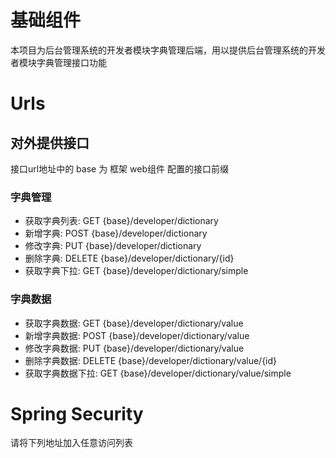 # 基础组件

本项目为后台管理系统的开发者模块字典管理后端，用以提供后台管理系统的开发者模块字典管理接口功能

# Urls

## 对外提供接口

接口url地址中的 base 为 框架 web组件 配置的接口前缀

### 字典管理

- 获取字典列表: GET {base}/developer/dictionary
- 新增字典: POST {base}/developer/dictionary
- 修改字典: PUT {base}/developer/dictionary
- 删除字典: DELETE {base}/developer/dictionary/{id}
- 获取字典下拉: GET {base}/developer/dictionary/simple

### 字典数据

- 获取字典数据: GET {base}/developer/dictionary/value
- 新增字典数据: POST {base}/developer/dictionary/value
- 修改字典数据: PUT {base}/developer/dictionary/value
- 删除字典数据: DELETE {base}/developer/dictionary/value/{id}
- 获取字典数据下拉: GET {base}/developer/dictionary/value/simple

# Spring Security

请将下列地址加入任意访问列表

